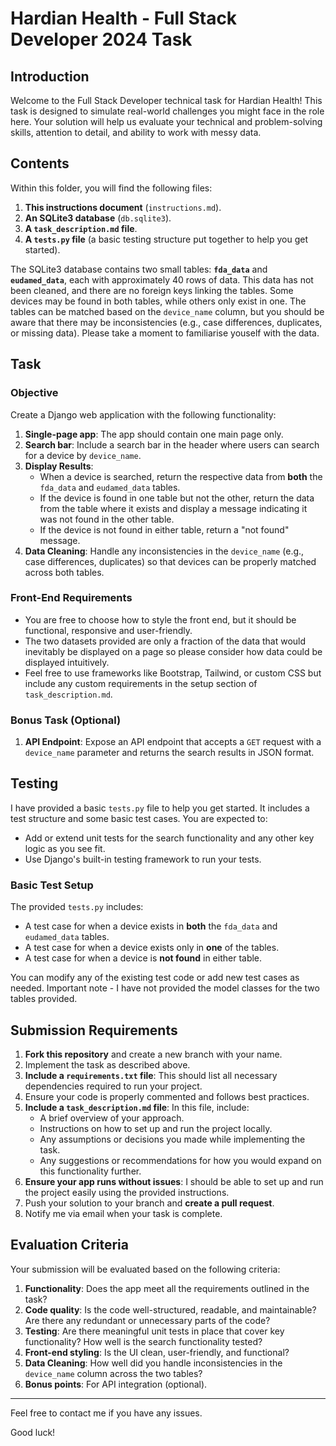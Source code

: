 # Hardian Health - Full Stack Developer 2024 Task

## Introduction

Welcome to the Full Stack Developer technical task for Hardian Health! This task is designed to simulate real-world challenges you might face in the role here. Your solution will help us evaluate your technical and problem-solving skills, attention to detail, and ability to work with messy data.

## Contents

Within this folder, you will find the following files:

1. **This instructions document** (`instructions.md`).
2. **An SQLite3 database** (`db.sqlite3`).
3. **A `task_description.md` file**.
4. **A `tests.py` file** (a basic testing structure put together to help you get started).

The SQLite3 database contains two small tables: **`fda_data`** and **`eudamed_data`**, each with approximately 40 rows of data. This data has not been cleaned, and there are no foreign keys linking the tables. Some devices may be found in both tables, while others only exist in one. The tables can be matched based on the `device_name` column, but you should be aware that there may be inconsistencies (e.g., case differences, duplicates, or missing data). Please take a moment to familiarise youself with the data. 

## Task

### Objective

Create a Django web application with the following functionality:

1. **Single-page app**: The app should contain one main page only.
2. **Search bar**: Include a search bar in the header where users can search for a device by `device_name`.
3. **Display Results**:
    - When a device is searched, return the respective data from **both** the `fda_data` and `eudamed_data` tables.
    - If the device is found in one table but not the other, return the data from the table where it exists and display a message indicating it was not found in the other table.
    - If the device is not found in either table, return a "not found" message.
4. **Data Cleaning**: Handle any inconsistencies in the `device_name` (e.g., case differences, duplicates) so that devices can be properly matched across both tables.

### Front-End Requirements

- You are free to choose how to style the front end, but it should be functional, responsive and user-friendly.
- The two datasets provided are only a fraction of the data that would inevitably be displayed on a page so please consider how data could be displayed intuitively. 
- Feel free to use frameworks like Bootstrap, Tailwind, or custom CSS but include any custom requirements in the setup section of `task_description.md`.

### Bonus Task (Optional)

1. **API Endpoint**: Expose an API endpoint that accepts a `GET` request with a `device_name` parameter and returns the search results in JSON format.

## Testing

I have provided a basic `tests.py` file to help you get started. It includes a test structure and some basic test cases. You are expected to:

- Add or extend unit tests for the search functionality and any other key logic as you see fit.
- Use Django's built-in testing framework to run your tests.

### Basic Test Setup

The provided `tests.py` includes:

- A test case for when a device exists in **both** the `fda_data` and `eudamed_data` tables.
- A test case for when a device exists only in **one** of the tables.
- A test case for when a device is **not found** in either table.

You can modify any of the existing test code or add new test cases as needed. Important note - I have not provided the model classes for the two tables provided.

## Submission Requirements

1. **Fork this repository** and create a new branch with your name.
2. Implement the task as described above.
3. **Include a `requirements.txt` file**: This should list all necessary dependencies required to run your project.
4. Ensure your code is properly commented and follows best practices.
5. **Include a `task_description.md` file**: In this file, include:
   - A brief overview of your approach.
   - Instructions on how to set up and run the project locally.
   - Any assumptions or decisions you made while implementing the task.
   - Any suggestions or recommendations for how you would expand on this functionality further. 
6. **Ensure your app runs without issues**: I should be able to set up and run the project easily using the provided instructions.
7. Push your solution to your branch and **create a pull request**.
8. Notify me via email when your task is complete.

## Evaluation Criteria

Your submission will be evaluated based on the following criteria:

1. **Functionality**: Does the app meet all the requirements outlined in the task?
2. **Code quality**: Is the code well-structured, readable, and maintainable? Are there any redundant or unnecessary parts of the code?
3. **Testing**: Are there meaningful unit tests in place that cover key functionality? How well is the search functionality tested?
4. **Front-end styling**: Is the UI clean, user-friendly, and functional?
5. **Data Cleaning**: How well did you handle inconsistencies in the `device_name` column across the two tables?
6. **Bonus points**: For API integration (optional).

---

Feel free to contact me if you have any issues.

Good luck!
